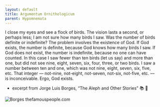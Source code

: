 ```yaml
---
layout: default
title: Argumentum Ornithologicum
parent: Hypomnemata
---
```

I close my eyes and see a flock of birds. The vision lasts a second, or perhaps less; I am not sure how many birds I saw. Was the number of birds definite or indefinite? The problem involves the existence of God. If God exists, the number is definite, because God knows how many birds I saw. If God does not exist, the number is indefinite, because no one can have counted. In this case I saw fewer than ten birds (let us say) and more than one, but did not see nine, eight, seven, six, four, three, or two birds. I saw a number between ten and one, which was not nine, eight, seven, six, five, etc. That integer — not-nine, not-eight, not-seven, not-six, not-five, etc. — is inconceivable. Ergo, God exists.

- excerpt from Jorge Luis Borges, “The Aleph and Other Stories”  📚 💬

![Borges thefamouspeople.com](https://7robots.micro.blog/uploads/2024/96fd32bf07.jpg "Borges thefamouspeople.com")

